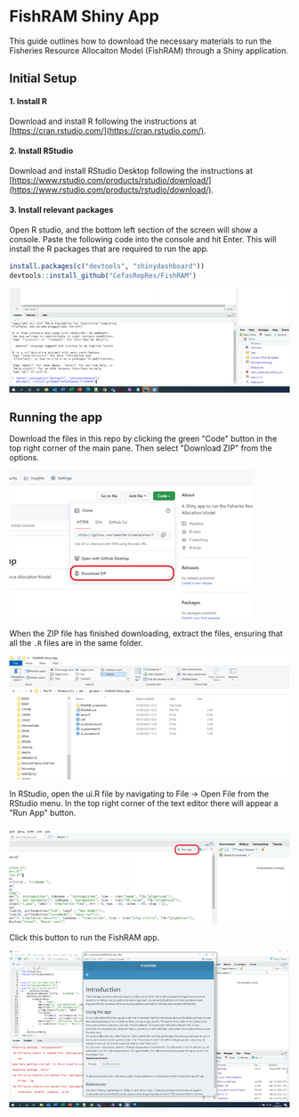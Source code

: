 # FishRAM Shiny App
This guide outlines how to download the necessary materials to run the Fisheries Resource Allocaiton Model (FishRAM) through a Shiny application. 

## Initial Setup
#### 1. Install R

Download and install R following the instructions at [https://cran.rstudio.com/](https://cran.rstudio.com/).

#### 2. Install RStudio

Download and install RStudio Desktop following the instructions at [https://www.rstudio.com/products/rstudio/download/](https://www.rstudio.com/products/rstudio/download/).


#### 3. Install relevant packages
Open R studio, and the bottom left section of the screen will show a console. Paste the following code into the console and hit Enter. This will install the R packages that are required to run the app.

``` r
install.packages(c("devtools", "shinydashboard"))
devtools::install_github("CefasRepRes/FishRAM")
```

![Installing packages screenshots](README_screenshots/InstallPackages.png)


## Running the app
Download the files in this repo by clicking the green "Code" button in the top right corner of the main pane. Then select "Download ZIP" from the options.

![GitHub Screenshots](README_screenshots/GitHub.png)


When the ZIP file has finished downloading, extract the files, ensuring that all the `.R` files are in the same folder.


![File Structure Screenshot](README_screenshots/FileStructure.png)

In RStudio, open the ui.R file by navigating to File -> Open File from the RStudio menu. In the top right corner of the text editor there will appear a "Run App" button. 


![Run app screenshot](README_screenshots/RunApp.png)

Click this button to run the FishRAM app.

![Running app screenshot](README_screenshots/OpenedApp.png)

